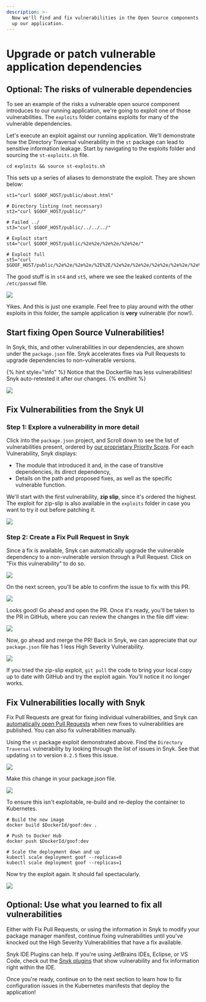 ```yaml
---
description: >-
  Now we'll find and fix vulnerabilities in the Open Source components that make
  up our application.
---
```


# Upgrade or patch vulnerable application dependencies

## Optional: The risks of vulnerable dependencies

To see an example of the risks a vulnerable open source component introduces to our running application, we're going to exploit one of those vulnerabilities. The `exploits` folder contains exploits for many of the vulnerable dependencies.

Let's execute an exploit against our running application. We'll demonstrate how the Directory Traversal vulnerability in the `st` package can lead to sensitive information leakage. Start by navigating to the exploits folder and sourcing the `st-exploits.sh` file.

```
cd exploits && source st-exploits.sh
```

This sets up a series of aliases to demonstrate the exploit. They are shown below:

```
st1="curl $GOOF_HOST/public/about.html"

# Directory listing (not necessary)
st2="curl $GOOF_HOST/public/"

# Failed ../
st3="curl $GOOF_HOST/public/../../../"

# Exploit start
st4="curl $GOOF_HOST/public/%2e%2e/%2e%2e/%2e%2e/"

# Exploit full
st5="curl $GOOF_HOST/public/%2e%2e/%2e%2e/%2E%2E/%2e%2e/%2e%2e/%2e%2e/%2e%2e/%2e%2e/%2e%2e/%2e%2e/etc/passwd"
```

The good stuff is in `st4` and `st5`, where we see the leaked contents of the `/etc/passwd` file.

![](https://partner-workshop-assets.s3.us-east-2.amazonaws.com/st-exploit.png)

Yikes. And this is just one example. Feel free to play around with the other exploits in this folder, the sample application is **very** vulnerable (for now!).

## Start fixing Open Source Vulnerabilities!

In Snyk, this, and other vulnerabilities in our dependencies, are shown under the `package.json` file. Snyk accelerates fixes via Pull Requests to upgrade dependencies to non-vulnerable versions.

{% hint style="info" %}
Notice that the Dockerfile has less vulnerabilities! Snyk auto-retested it after our changes.
{% endhint %}

![](https://partner-workshop-assets.s3.us-east-2.amazonaws.com/snyk-ossproject.png)

## Fix Vulnerabilities from the Snyk UI

### Step 1: Explore a vulnerability in more detail <a href="#step-1-explore-a-vulnerability-in-more-detail" id="step-1-explore-a-vulnerability-in-more-detail"></a>

Click into the `package.json` project, and Scroll down to see the list of vulnerabilities present, ordered by [our proprietary Priority Score](https://snyk.io/blog/snyk-priority-score/). For each Vulnerability, Snyk displays:

* The module that introduced it and, in the case of transitive dependencies, its direct dependency,
* Details on the path and proposed fixes, as well as the specific vulnerable function.

We'll start with the first vulnerability, **zip slip**, since it's ordered the highest. The exploit for zip-slip is also available in the `exploits` folder in case you want to try it out before patching it.

![](https://gblobscdn.gitbook.com/assets%2F-M3ww0VUnNWDc-FwnwVl%2F-MOHOD925AinvVslRYnk%2F-MOHQWZMgK6Br-LeO6xL%2FSnyk-Vuln.png?alt=media\&token=42d70198-322b-463e-b107-f54c12072ec7)

### Step 2: Create a Fix Pull Request in Snyk <a href="#step-2-create-a-fix-pull-request-in-snyk" id="step-2-create-a-fix-pull-request-in-snyk"></a>

Since a fix is available, Snyk can automatically upgrade the vulnerable dependency to a non-vulnerable version through a Pull Request. Click on "Fix this vulnerability" to do so.

![](https://partner-workshop-assets.s3.us-east-2.amazonaws.com/snyk-fixvuln.png)

On the next screen, you'll be able to confirm the issue to fix with this PR.

![](https://partner-workshop-assets.s3.us-east-2.amazonaws.com/snyk-fixpropen.png)

Looks good! Go ahead and open the PR. Once it's ready, you'll be taken to the PR in GitHub, where you can review the changes in the file diff view:

![](https://partner-workshop-assets.s3.us-east-2.amazonaws.com/gh-prdiff.png)

Now, go ahead and merge the PR! Back in Snyk, we can appreciate that our `package.json` file has 1 less High Severity Vulnerability.

![](https://partner-workshop-assets.s3.us-east-2.amazonaws.com/snyk-postfixpr.png)

If you tried the zip-slip exploit, `git pull` the code to bring your local copy up to date with GitHub and try the exploit again. You'll notice it no longer works.

## Fix Vulnerabilities locally with Snyk

Fix Pull Requests are great for fixing individual vulnerabilities, and Snyk can [automatically open Pull Requests](https://support.snyk.io/hc/en-us/articles/360006581898-Upgrading-dependencies-with-automatic-PRs) when new fixes to vulnerabilities are published. You can also fix vulnerabilities manually.

Using the `st` package exploit demonstrated above. Find the `Directory Traversal` vulnerability by looking through the list of issues in Snyk. See that updating `st` to version `0.2.5` fixes this issue.

![](https://partner-workshop-assets.s3.us-east-2.amazonaws.com/snyk-fixstvuln.png)

Make this change in your package.json file.

![](https://partner-workshop-assets.s3.us-east-2.amazonaws.com/st-fixvuln.png)

To ensure this isn't exploitable, re-build and re-deploy the container to Kubernetes.

```
# Build the new image
docker build $DockerId/goof:dev .

# Push to Docker Hub
docker push $DockerId/goof:dev

# Scale the deployment down and up
kubectl scale deployment goof --replicas=0
kubectl scale deployment goof --replicas=1
```

Now try the exploit again. It should fail spectacularly.

![](https://partner-workshop-assets.s3.us-east-2.amazonaws.com/post-stfix.png)

## Optional: Use what you learned to fix all vulnerabilities

Either with Fix Pull Requests, or using the information in Snyk to modify your package manager manifest, continue fixing vulnerabilities until you've knocked out the High Severity Vulnerabilities that have a fix available.

Snyk IDE Plugins can help. If you're using JetBrains IDEs, Eclipse, or VS Code, check out the [Snyk plugins](../../../ide-tools/) that show vulnerability and fix information right within the IDE.

Once you're ready, continue on to the next section to learn how to fix configuration issues in the Kubernetes manifests that deploy the application!
